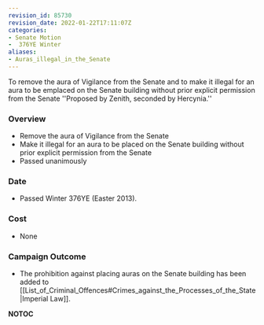 ```yaml
---
revision_id: 85730
revision_date: 2022-01-22T17:11:07Z
categories:
- Senate Motion
-  376YE Winter
aliases:
- Auras_illegal_in_the_Senate
---
```


To remove the aura of Vigilance from the Senate and to make it illegal for an aura to be emplaced on the Senate building without prior explicit permission from the Senate
''Proposed by Zenith, seconded by Hercynia.''

### Overview
* Remove the aura of Vigilance from the Senate
* Make it illegal for an aura to be placed on the Senate building without prior explicit permission from the Senate
* Passed unanimously

### Date
* Passed Winter 376YE (Easter 2013).

### Cost
* None

### Campaign Outcome
* The prohibition against placing auras on the Senate building has been added to [[List_of_Criminal_Offences#Crimes_against_the_Processes_of_the_State|Imperial Law]].


__NOTOC__